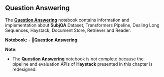 ## **Question Answering**

The [**Question Answering**](https://github.com/ThinamXx/Transformers_NLP/blob/main/02.%20NLP%20with%20Transformers/07.%20Question%20Answering/QuestionAnswering.ipynb) notebook contains information and implementation about **SubjQA** Dataset, Transformers Pipeline, Dealing Long Sequences, Haystack, Document Store, Retriever and Reader. 

**Notebook:**
    - 📝[**Question Answering**](https://github.com/ThinamXx/Transformers_NLP/blob/main/02.%20NLP%20with%20Transformers/07.%20Question%20Answering/QuestionAnswering.ipynb)

**Note:**
- The [**Question Answering**](https://github.com/ThinamXx/Transformers_NLP/blob/main/02.%20NLP%20with%20Transformers/07.%20Question%20Answering/QuestionAnswering.ipynb) notebook is not complete because the pipeline and evaluation APIs of **Haystack** presented in this chapter is redesigned. 
